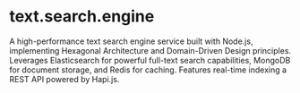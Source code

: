 # text.search.engine
A high-performance text search engine service built with Node.js, implementing Hexagonal Architecture and Domain-Driven Design principles. Leverages Elasticsearch for powerful full-text search capabilities, MongoDB for document storage, and Redis for caching. Features real-time indexing a REST API powered by Hapi.js.
